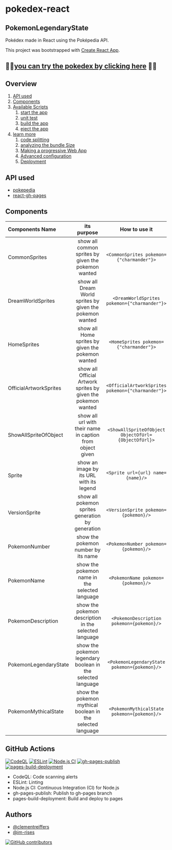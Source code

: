 # pokedex-react

## PokemonLegendaryState

Pokédex made in React using the Poképedia API.

This project was bootstrapped with [Create React App](https://github.com/facebook/create-react-app).

## 🚀🚀[you can try the pokedex by clicking here](https://im-rises.github.io/pokedex-react/) 🚀🚀

## Overview

1. [API used](#api-used)
2. [Components](#components)
3. [Available Scripts](#available-scripts)
    1. [start the app](#yarn-start)
    2. [unit test](#yarn-test)
    3. [build the app](#yarn-build)
    4. [eject the app](#yarn-eject)
4. [learn more](#learn-more)
    1. [code splitting](#code-splitting)
    2. [analyzing the bundle Size](#analyzing-the-bundle-size)
    3. [Making a progressive Web App](#making-a-progressive-web-app)
    4. [Advanced configuration](#advanced-configuration)
    5. [Deployment](#deployment)

## API used

- [pokepedia](https://pokeapi.co)
- [react-gh-pages](https://github.com/gitname/react-gh-pages)

## Components

| Components Name        |                          its purpose                          |                    How to use it                    |
|:-----------------------|:-------------------------------------------------------------:|:---------------------------------------------------:|
| CommonSprites          |      show all common sprites by given the pokemon wanted      |      `<CommonSprites pokemon={"charmander"}>`       |
| DreamWorldSprites      |   show all Dream World sprites by given the pokemon wanted    |    `<DreamWorldSprites pokemon={"charmander"}>`     |
| HomeSprites            |       show all Home sprites by given the pokemon wanted       |       `<HomeSprites pokemon={"charmander"}>`        |
| OfficialArtworkSprites | show all Official Artwork sprites by given the pokemon wanted |  `<OfficialArtworkSprites pokemon={"charmander"}>`  |
| ShowAllSpriteOfObject  |   show all url with their name in caption from object given   | `<ShowAllSpriteOfObject ObjectOfUrl={ObjectOfUrl}>` |
| Sprite                 |           show an image by its URL with its legend            |          `<Sprite url={url} name={name}/>`          |
| VersionSprite          |       show all pokemon sprites generation by generation       |        `<VersionSprite pokemon={pokemon}/>`         |
| PokemonNumber          |              show the pokemon number by its name              |        `<PokemonNumber pokemon={pokemon}/>`         |
| PokemonName            |        show the pokemon name in the selected language         |         `<PokemonName pokemon={pokemon}/>`          |
| PokemonDescription     |     show the pokemon description in the selected language     |      `<PokemonDescription pokemon={pokemon}/>`      |
| PokemonLegendaryState  |  show the pokemon legendary boolean in the selected language  |    `<PokemonLegendaryState pokemon={pokemon}/>`     |
| PokemonMythicalState   |  show the pokemon mythical boolean in the selected language   |     `<PokemonMythicalState pokemon={pokemon}/>`     |

## GitHub Actions

[![CodeQL](https://github.com/Im-Rises/pokedex-react/actions/workflows/codeql.yml/badge.svg)](https://github.com/Im-Rises/pokedex-react/actions/workflows/codeql.yml)
[![ESLint](https://github.com/Im-Rises/pokedex-react/actions/workflows/eslint.yml/badge.svg)](https://github.com/Im-Rises/pokedex-react/actions/workflows/eslint.yml)
[![Node.js CI](https://github.com/Im-Rises/pokedex-react/actions/workflows/node.js.yml/badge.svg)](https://github.com/Im-Rises/pokedex-react/actions/workflows/node.js.yml)
[![gh-pages-publish](https://github.com/Im-Rises/pokedex-react/actions/workflows/gh-pages-publish.yml/badge.svg)](https://github.com/Im-Rises/pokedex-react/actions/workflows/gh-pages-publish.yml)
[![pages-build-deployment](https://github.com/Im-Rises/pokedex-react/actions/workflows/pages/pages-build-deployment/badge.svg)](https://github.com/Im-Rises/pokedex-react/actions/workflows/pages/pages-build-deployment)

- CodeQL: Code scanning alerts
- ESLint: Linting
- Node.js CI: Continuous Integration (CI) for Node.js
- gh-pages-publish: Publish to gh-pages branch
- pages-build-deployment: Build and deploy to pages

## Authors

- [@clementreiffers](https://www.github.com/clementreiffers)
- [@im-rises](https://www.github.com/im-rises)

[![GitHub contributors](https://contrib.rocks/image?repo=Im-Rises/pokedex-react)](https://github.com/Im-Rises/pokedex-react/graphs/contributors)
